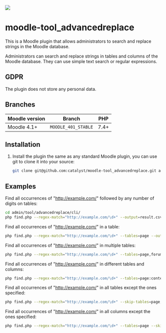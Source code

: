 <a href="https://github.com/catalyst/moodle-tool_advancedreplace/actions/workflows/ci.yml?query=branch%3AMOODLE_401_STABLE">
<img src="https://github.com/catalyst/moodle-tool_advancedreplace/workflows/ci/badge.svg?branch=MOODLE_401_STABLE">
</a>


# moodle-tool_advancedreplace

This is a Moodle plugin that allows administrators to search and replace strings in the Moodle database.

Administrators can search and replace strings in tables and columns of the Moodle database.
They can use simple text search or regular expressions.

## GDPR
The plugin does not store any personal data.

## Branches

| Moodle version    | Branch              | PHP       |
|-------------------|---------------------|-----------|
| Moodle 4.1+       | `MOODLE_401_STABLE` | 7.4+      |

## Installation

1. Install the plugin the same as any standard Moodle plugin, you can use
   git to clone it into your source:

   ```sh
   git clone git@github.com:catalyst/moodle-tool_advancedreplace.git admin/tool/advancedreplace

## Examples
Find all occurrences of "http://example.com/" followed by any number of digits on tables:

```sh
cd admin/tool/advancedreplace/cli/
php find.php --regex-match="http://example.com/\d+" --output=result.csv
```

Find all occurrences of "http://example.com/" in a table:

```sh
php find.php --regex-match="http://example.com/\d+" --tables=page --output=result.csv
```

Find all occurrences of "http://example.com/" in multiple tables:

```sh
php find.php --regex-match="http://example.com/\d+" --tables=page,forum --output=result.csv
```

Find all occurrences of "http://example.com/" in different tables and columns:

```sh
php find.php --regex-match="http://example.com/\d+" --tables=page:content,forum:message --output=result.csv
```

Find all occurrences of "http://example.com/" in all tables except the ones specified:

```sh
php find.php --regex-match="http://example.com/\d+" --skip-tables=page,forum --output=result.csv
```

Find all occurrences of "http://example.com/" in all columns except the ones specified:

```sh
php find.php --regex-match="http://example.com/\d+" --tables=page --skip-columns=intro,display --output=result.csv
```


